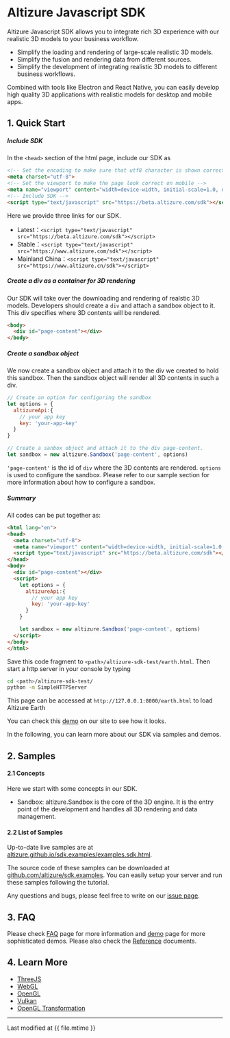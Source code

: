 # Altizure Javascript SDK

Altizure Javascript SDK allows you to integrate rich 3D experience with our realistic 3D models to your business workflow.

* Simplify the loading and rendering of large-scale realistic 3D models.
* Simplify the fusion and rendering data from different sources.
* Simplify the development of integrating realistic 3D models to different business workflows.

Combined with tools like Electron and React Native, you can easily develop high quality 3D applications with realistic models for desktop and mobile apps.

## 1. Quick Start

##### Include SDK

In the `<head>` section of the html page, include our SDK as

```html
<!-- Set the encoding to make sure that utf8 character is shown correctly -->
<meta charset="utf-8">
<!-- Set the viewport to make the page look correct on mobile -->
<meta name="viewport" content="width=device-width, initial-scale=1.0, user-scalable=no">
<!-- Include SDK -->
<script type="text/javascript" src="https://beta.altizure.com/sdk"></script>
```

Here we provide three links for our SDK.

* Latest：`<script type="text/javascript" src="https://beta.altizure.com/sdk"></script>`
* Stable：`<script type="text/javascript" src="https://www.altizure.com/sdk"></script>`
* Mainland China：`<script type="text/javascript" src="https://www.altizure.cn/sdk"></script>`

##### Create a div as a container for 3D rendering

Our SDK will take over the downloading and rendering of realstic 3D models. Developers should create a `div` and attach a sandbox object to it. This div specifies where 3D contents will be rendered.

```html
<body>
  <div id="page-content"></div>
</body>
```

##### Create a sandbox object

We now create a sandbox object and attach it to the div we created to hold this sandbox. Then the sandbox object will render all 3D contents in such a div.

```js
// Create an option for configuring the sandbox
let options = {
  altizureApi:{
    // your app key
    key: 'your-app-key'
  }
}

// Create a sanbox object and attach it to the div page-content.
let sandbox = new altizure.Sandbox('page-content', options)
```

`'page-content'` is the id of `div` where the 3D contents are rendered. `options` is used to configure the sandbox. Please refer to our sample section for more information about how to configure a sandbox.

##### Summary

All codes can be put together as:

```html
<html lang="en">
<head>
  <meta charset="utf-8">
  <meta name="viewport" content="width=device-width, initial-scale=1.0, user-scalable=no">
  <script type="text/javascript" src="https://beta.altizure.com/sdk"></script>
</head>
<body>
  <div id="page-content"></div>
  <script>
    let options = {
      altizureApi:{
        // your app key
        key: 'your-app-key'
      }
    }

    let sandbox = new altizure.Sandbox('page-content', options)
  </script>
</body>
</html>
```

Save this code fragment to `<path>/altizure-sdk-test/earth.html`. Then start a http server in your console by typing

```bash
cd <path>/altizure-sdk-test/
python -m SimpleHTTPServer
```

This page can be accessed at `http://127.0.0.1:8000/earth.html` to load Altizure Earth

You can check this [demo](https://altizure.github.io/sdk.examples/1-1-altizure-earth/index.html) on our site to see how it looks.

In the following, you can learn more about our SDK via samples and demos.

## 2. Samples



#### 2.1 Concepts

Here we start with some concepts in our SDK.

* Sandbox: altizure.Sandbox is the core of the 3D engine. It is the entry point of the development and handles all 3D rendering and data management.

#### 2.2 List of Samples

Up-to-date live samples are at [altizure.github.io/sdk.examples/examples.sdk.html](https://altizure.github.io/sdk.examples/examples.sdk.html).

The source code of these samples can be downloaded at [github.com/altizure/sdk.examples](https://github.com/altizure/sdk.examples/). You can easily setup your server and run these samples following the tutorial.

Any questions and bugs, please feel free to write on our [issue page](https://github.com/altizure/sdk.examples/issues).

<!-- #### 2.2 List of Samples

* 2.2.1 Sandbox setting
    * [Default loading](https://altizure.github.io/sdk.examples/1-1-altizure-earth)
    * [Loading animation](https://altizure.github.io/sdk.examples/1-2-open-animation)
    * [Sandbox customization](https://altizure.github.io/sdk.examples/1-3-render-items)
    * [Planet setup](https://altizure.github.io/sdk.examples/1-4-lunar)
    * [Background setting](https://altizure.github.io/sdk.examples/1-5-background)
* 2.2.2 Marker sample
    * [Altizure project](https://altizure.github.io/sdk.examples/2-1-add-project)
        * [Water setting](https://altizure.github.io/sdk.examples/2-1-add-project-water)
    * [Customized tag](https://altizure.github.io/sdk.examples/2-2-add-tag)
    * [Polygon and polyhedron](https://altizure.github.io/sdk.examples/2-3-add-polygon)
    * [Polyline](https://altizure.github.io/sdk.examples/2-4-add-polyline)
    * [OBJ models](https://altizure.github.io/sdk.examples/2-5-add-obj-model)
    * [Text tag](https://altizure.github.io/sdk.examples/2-6-add-textTag)
    * [Polyline with text label](https://altizure.github.io/sdk.examples/2-7-add-label-line)
    * [Cylinder polyline](https://altizure.github.io/sdk.examples/2-8-polycylinder)
    * [Canvas Tag](https://altizure.github.io/sdk.examples/2-9-add-canvasTag)
* 2.2.3 Interaction
    * [Binding mouse event](https://altizure.github.io/sdk.examples/3-1-mouse-events)
    * [Unbinding event](https://altizure.github.io/sdk.examples/3-2-event-off)
* 2.2.4 Get coordinates
    * [Coordinates on earth](https://altizure.github.io/sdk.examples/4-1-earth-pickpoint)
    * [Coordinates on models](https://altizure.github.io/sdk.examples/4-2-project-pickpoint)
    * [Mapping window coordinates to geo coordinates](https://altizure.github.io/sdk.examples/4-3-window-to-lnglatalt)
    * [Mapping geo coordinates to window coordinates](https://altizure.github.io/sdk.examples/4-4-window-from-lnglatalt)
    * [Get altitude given longitude and latitude](https://altizure.github.io/sdk.examples/4-5-lnglat-to-alt)
* 2.2.5 Camera manipulation
    * [Camera pose](https://altizure.github.io/sdk.examples/5-1-camera-pose)
    * [Camera flight animation](https://altizure.github.io/sdk.examples/5-2-camera-fly)
    * [Camera motion constraint](https://altizure.github.io/sdk.examples/5-3-camera-range)
    * [Camera controls](https://altizure.github.io/sdk.examples/5-4-camera-control)
    * [Camera matrix](https://altizure.github.io/sdk.examples/5-5-camera-mat)
* 2.2.6 Others
    * [Cropping models](https://altizure.github.io/sdk.examples/6-1-crop-project)
    * [Volume measurement](https://altizure.github.io/sdk.examples/6-2-measurement-volume) -->

## 3. FAQ

Please check [FAQ](jssdk-faq.md) page for more information and [demo](jssdk-demo.md) page for more sophisticated demos. Please also check the [Reference](ref://docs/user_docs/web/) documents.

## 4. Learn More

* [ThreeJS](https://threejs.org/)
* [WebGL](https://www.khronos.org/webgl/)
* [OpenGL](https://www.opengl.org/)
* [Vulkan](https://www.khronos.org/registry/vulkan/)
* [OpenGL Transformation](http://www.songho.ca/opengl/gl_transform.html)

---

Last modified at {{ file.mtime }}
